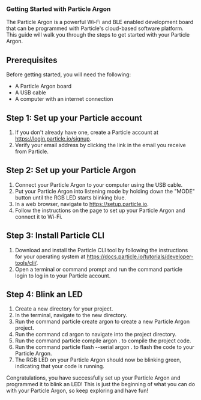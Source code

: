 ### Getting Started with Particle Argon

The Particle Argon is a powerful Wi-Fi and BLE enabled development board that can be programmed with Particle's cloud-based software platform. This guide will walk you through the steps to get started with your Particle Argon.

## Prerequisites

Before getting started, you will need the following:

- A Particle Argon board
- A USB cable
- A computer with an internet connection

## Step 1: Set up your Particle account

1. If you don't already have one, create a Particle account at https://login.particle.io/signup.
2. Verify your email address by clicking the link in the email you receive from Particle.

## Step 2: Set up your Particle Argon

1. Connect your Particle Argon to your computer using the USB cable.
2. Put your Particle Argon into listening mode by holding down the "MODE" button until the RGB LED starts blinking blue.
3. In a web browser, navigate to https://setup.particle.io.
4. Follow the instructions on the page to set up your Particle Argon and connect it to Wi-Fi.

## Step 3: Install Particle CLI

1. Download and install the Particle CLI tool by following the instructions for your operating system at https://docs.particle.io/tutorials/developer-tools/cli/.
2. Open a terminal or command prompt and run the command particle login to log in to your Particle account.

## Step 4: Blink an LED

1. Create a new directory for your project.
2. In the terminal, navigate to the new directory.
3. Run the command particle create argon to create a new Particle Argon project.
4. Run the command cd argon to navigate into the project directory.
5. Run the command particle compile argon . to compile the project code.
6. Run the command particle flash --serial argon . to flash the code to your Particle Argon.
7. The RGB LED on your Particle Argon should now be blinking green, indicating that your code is running.

Congratulations, you have successfully set up your Particle Argon and programmed it to blink an LED! This is just the beginning of what you can do with your Particle Argon, so keep exploring and have fun!